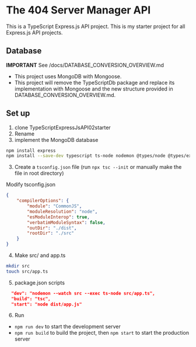 # The 404 Server Manager API

This is a TypeScript Express.js API project. This is my starter project for all Express.js API projects.

## Database

**IMPORTANT**
See /docs/DATABASE_CONVERSION_OVERVIEW.md

- This project uses MongoDB with Mongoose.
- This project will remove the TypeScriptDb package and replace its implementation with Mongoose and the new structure provided in DATABASE_CONVERSION_OVERVIEW.md.

## Set up

1. clone TypeScriptExpressJsAPI02starter
2. Rename
3. implement the MongoDB database

```bash
npm install express
npm install --save-dev typescript ts-node nodemon @types/node @types/express
```

3. Create a `tsconfig.json` file (run `npx tsc --init` or manually make the file in root directory)

Modify tsconfig.json

```json
{
	"compilerOptions": {
		"module": "CommonJS",
		"moduleResolution": "node",
		"esModuleInterop": true,
		"verbatimModuleSyntax": false,
		"outDir": "./dist",
		"rootDir": "./src"
	}
}
```

4. Make src/ and app.ts

```bash
mkdir src
touch src/app.ts
```

5. package.json scripts

```json
  "dev": "nodemon --watch src --exec ts-node src/app.ts",
  "build": "tsc",
  "start": "node dist/app.js"
```

6. Run

- `npm run dev` to start the development server
- `npm run build` to build the project, then `npm start` to start the production server
